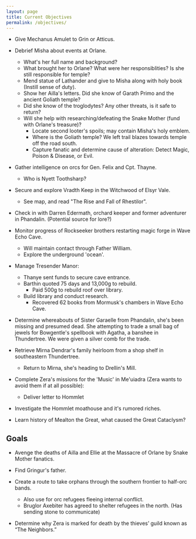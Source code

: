```yaml
---
layout: page
title: Current Objectives
permalink: /objectives/
---
```

- Give Mechanus Amulet to Grin or Atticus.

- Debrief Misha about events at Orlane.
  - What's her full name and background?
  - What brought her to Orlane? What were her responsiblities? Is she still responsible for temple?
  - Mend statue of Lathander and give to Misha along with holy book (Instill sense of duty).
  - Show her Ailla's letters. Did she know of Garath Primo and the ancient Goliath temple?
  - Did she know of the troglodytes? Any other threats, is it safe to return?
  - Will she help with researching/defeating the Snake Mother (fund with Orlane's treasure)?
    - Locate second looter's spoils; may contain Misha's holy emblem.
    - Where is the Goliath temple? We left trail blazes towards temple off the road south.
    - Capture fanatic and determine cause of alteration: Detect Magic, Poison & Disease, or Evil.

- Gather intelligence on orcs for Gen. Felix and Cpt. Thayne.
  - Who is Nyett Toothsharp?

- Secure and explore Vradth Keep in the Witchwood of Elsyr Vale.
  - See map, and read "The Rise and Fall of Rhestilor".  

- Check in with Darren Edermath, orchard keeper and former adventurer in Phandalin. (Potential source for lore?)

- Monitor progress of Rockseeker brothers restarting magic forge in Wave Echo Cave.
  - Will maintain contact through Father William.
  - Explore the underground 'ocean'.

- Manage Tresender Manor: 
  - Thanye sent funds to secure cave entrance.
  - Barthin quoted 75 days and 13,000g to rebuild.
    - Paid 500g to rebuild roof over library.
  - Build library and conduct research.
    - Recovered 62 books from Mormusk's chambers in Wave Echo Cave.

- Determine whereabouts of Sister Garaelle from Phandalin, she's been missing and presumed dead. She attempting to trade a small bag of jewels for Bowgentle's spellbook with Agatha, a banshee in Thundertree. We were given a silver comb for the trade.

- Retrieve Mirna Dendrar's family heirloom from a shop shelf in southeastern Thundertree. 
  - Return to Mirna, she's heading to Drellin's Mill.

- Complete Zera's missions for the 'Music' in Me'uiadra (Zera wants to avoid them if at all possible):
  - Deliver letter to Hommlet

- Investigate the Hommlet moathouse and it's rumored riches.

- Learn history of Mealton the Great, what caused the Great Cataclysm?

## Goals

- Avenge the deaths of Ailla and Ellie at the Massacre of Orlane by Snake Mother fanatics.

- Find Gringur's father.

- Create a route to take orphans through the southern frontier to half-orc bands.
  - Also use for orc refugees fleeing internal conflict.
  - Bruglor Axebiter has agreed to shelter refugees in the north. (Has sending stone to communicate)

- Determine why Zera is marked for death by the thieves’ guild known as “The Neighbors.”
